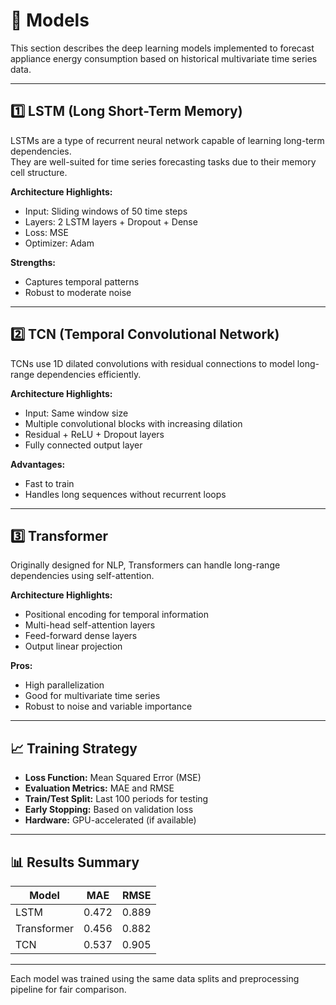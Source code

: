 # 🤖 Models

This section describes the deep learning models implemented to forecast appliance energy consumption based on historical multivariate time series data.

---

## 1️⃣ LSTM (Long Short-Term Memory)

LSTMs are a type of recurrent neural network capable of learning long-term dependencies.  
They are well-suited for time series forecasting tasks due to their memory cell structure.

**Architecture Highlights:**
- Input: Sliding windows of 50 time steps
- Layers: 2 LSTM layers + Dropout + Dense
- Loss: MSE  
- Optimizer: Adam

**Strengths:**
- Captures temporal patterns
- Robust to moderate noise

---

## 2️⃣ TCN (Temporal Convolutional Network)

TCNs use 1D dilated convolutions with residual connections to model long-range dependencies efficiently.

**Architecture Highlights:**
- Input: Same window size
- Multiple convolutional blocks with increasing dilation
- Residual + ReLU + Dropout layers
- Fully connected output layer

**Advantages:**
- Fast to train
- Handles long sequences without recurrent loops

---

## 3️⃣ Transformer

Originally designed for NLP, Transformers can handle long-range dependencies using self-attention.

**Architecture Highlights:**
- Positional encoding for temporal information
- Multi-head self-attention layers
- Feed-forward dense layers
- Output linear projection

**Pros:**
- High parallelization
- Good for multivariate time series
- Robust to noise and variable importance

---

## 📈 Training Strategy

- **Loss Function:** Mean Squared Error (MSE)
- **Evaluation Metrics:** MAE and RMSE
- **Train/Test Split:** Last 100 periods for testing
- **Early Stopping:** Based on validation loss
- **Hardware:** GPU-accelerated (if available)

---

## 📊 Results Summary

| Model        | MAE     | RMSE    |
|--------------|---------|---------|
| LSTM         | 0.472   | 0.889   |
| Transformer  | 0.456   | 0.882   |
| TCN          | 0.537   | 0.905   |

---

Each model was trained using the same data splits and preprocessing pipeline for fair comparison.